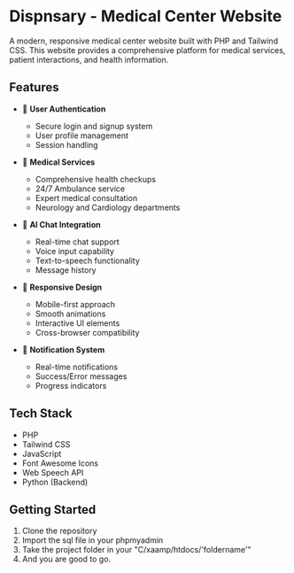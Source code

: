 # Dispnsary - Medical Center Website

A modern, responsive medical center website built with PHP and Tailwind CSS. This website provides a comprehensive platform for medical services, patient interactions, and health information.

## Features

- 🏥 **User Authentication**
  - Secure login and signup system
  - User profile management
  - Session handling

- 💉 **Medical Services**
  - Comprehensive health checkups
  - 24/7 Ambulance service
  - Expert medical consultation
  - Neurology and Cardiology departments

- 🤖 **AI Chat Integration**
  - Real-time chat support
  - Voice input capability
  - Text-to-speech functionality
  - Message history

- 📱 **Responsive Design**
  - Mobile-first approach
  - Smooth animations
  - Interactive UI elements
  - Cross-browser compatibility

- 🔔 **Notification System**
  - Real-time notifications
  - Success/Error messages
  - Progress indicators

## Tech Stack

- PHP
- Tailwind CSS
- JavaScript
- Font Awesome Icons
- Web Speech API
- Python (Backend)

## Getting Started

1. Clone the repository
2. Import the sql file in your phpmyadmin
3. Take the project folder in your "C/xaamp/htdocs/'foldername'"
4. And you are good to go.
